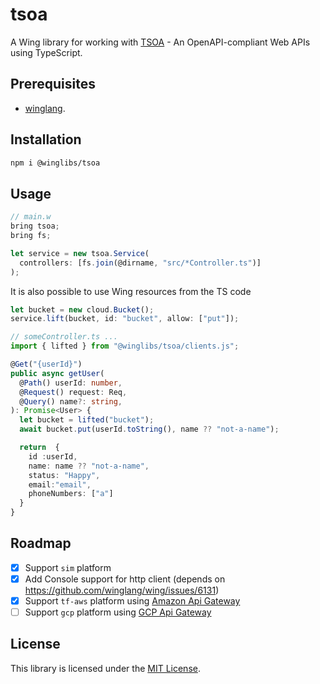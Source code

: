 # tsoa

A Wing library for working with [TSOA](https://tsoa-community.github.io/docs/) - An OpenAPI-compliant Web APIs using TypeScript.

## Prerequisites

* [winglang](https://winglang.io).

## Installation

```sh
npm i @winglibs/tsoa
```

## Usage

```js
// main.w
bring tsoa;
bring fs;

let service = new tsoa.Service(
  controllers: [fs.join(@dirname, "src/*Controller.ts")]
);
```

It is also possible to use Wing resources from the TS code

```js
let bucket = new cloud.Bucket();
service.lift(bucket, id: "bucket", allow: ["put"]);
```

```ts
// someController.ts ...
import { lifted } from "@winglibs/tsoa/clients.js";

@Get("{userId}")
public async getUser(
  @Path() userId: number,
  @Request() request: Req,
  @Query() name?: string,
): Promise<User> {
  let bucket = lifted("bucket");
  await bucket.put(userId.toString(), name ?? "not-a-name");

  return  {
    id :userId,
    name: name ?? "not-a-name",
    status: "Happy",
    email:"email",
    phoneNumbers: ["a"]
  }
}
```

## Roadmap

- [x] Support `sim` platform
- [x] Add Console support for http client (depends on https://github.com/winglang/wing/issues/6131) 
- [x] Support `tf-aws` platform using [Amazon Api Gateway](https://docs.aws.amazon.com/apigateway/latest/developerguide/welcome.html)
- [ ] Support `gcp` platform using [GCP Api Gateway](https://cloud.google.com/api-gateway)

## License

This library is licensed under the [MIT License](./LICENSE).
